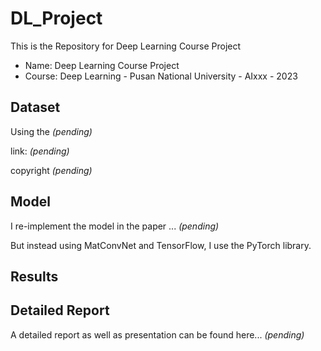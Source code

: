 # DL_Project

This is the Repository for Deep Learning Course Project

* Name: Deep Learning Course Project
* Course: Deep Learning - Pusan National University - AIxxx - 2023

## Dataset

Using the _(pending)_

link: _(pending)_

copyright _(pending)_

## Model

I re-implement the model in the paper ... _(pending)_

But instead using MatConvNet and TensorFlow, I use the PyTorch library.


## Results

## Detailed Report

A detailed report as well as presentation can be found here... _(pending)_